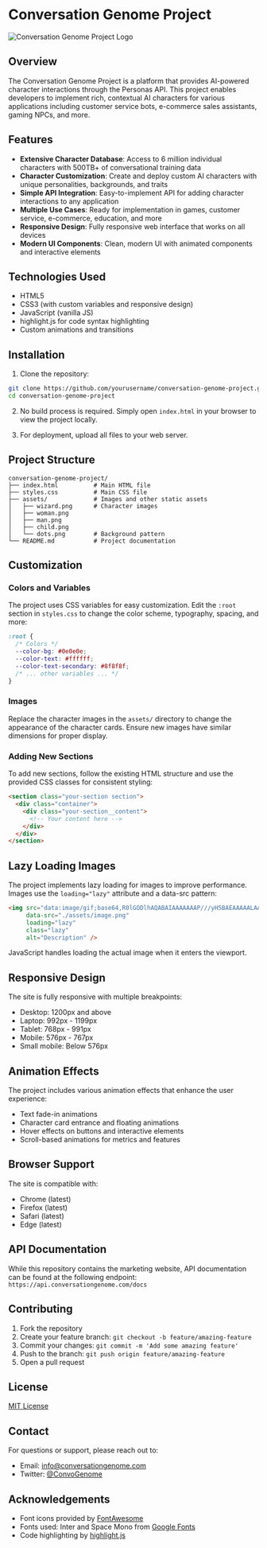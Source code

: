 # Conversation Genome Project

![Conversation Genome Project Logo](./assets/logo.png)

## Overview

The Conversation Genome Project is a platform that provides AI-powered character interactions through the Personas API. This project enables developers to implement rich, contextual AI characters for various applications including customer service bots, e-commerce sales assistants, gaming NPCs, and more.

## Features

- **Extensive Character Database**: Access to 6 million individual characters with 500TB+ of conversational training data
- **Character Customization**: Create and deploy custom AI characters with unique personalities, backgrounds, and traits
- **Simple API Integration**: Easy-to-implement API for adding character interactions to any application
- **Multiple Use Cases**: Ready for implementation in games, customer service, e-commerce, education, and more
- **Responsive Design**: Fully responsive web interface that works on all devices
- **Modern UI Components**: Clean, modern UI with animated components and interactive elements

## Technologies Used

- HTML5
- CSS3 (with custom variables and responsive design)
- JavaScript (vanilla JS)
- highlight.js for code syntax highlighting
- Custom animations and transitions

## Installation

1. Clone the repository:
```bash
git clone https://github.com/yourusername/conversation-genome-project.git
cd conversation-genome-project
```

2. No build process is required. Simply open `index.html` in your browser to view the project locally.

3. For deployment, upload all files to your web server.

## Project Structure

```
conversation-genome-project/
├── index.html          # Main HTML file
├── styles.css          # Main CSS file
├── assets/             # Images and other static assets
│   ├── wizard.png      # Character images
│   ├── woman.png
│   ├── man.png
│   ├── child.png
│   └── dots.png        # Background pattern
└── README.md           # Project documentation
```

## Customization

### Colors and Variables

The project uses CSS variables for easy customization. Edit the `:root` section in `styles.css` to change the color scheme, typography, spacing, and more:

```css
:root {
  /* Colors */
  --color-bg: #0e0e0e;
  --color-text: #ffffff;
  --color-text-secondary: #8f8f8f;
  /* ... other variables ... */
}
```

### Images

Replace the character images in the `assets/` directory to change the appearance of the character cards. Ensure new images have similar dimensions for proper display.

### Adding New Sections

To add new sections, follow the existing HTML structure and use the provided CSS classes for consistent styling:

```html
<section class="your-section section">
  <div class="container">
    <div class="your-section__content">
      <!-- Your content here -->
    </div>
  </div>
</section>
```

## Lazy Loading Images

The project implements lazy loading for images to improve performance. Images use the `loading="lazy"` attribute and a data-src pattern:

```html
<img src="data:image/gif;base64,R0lGODlhAQABAIAAAAAAAP///yH5BAEAAAAALAAAAAABAAEAAAIBRAA7" 
     data-src="./assets/image.png" 
     loading="lazy" 
     class="lazy" 
     alt="Description" />
```

JavaScript handles loading the actual image when it enters the viewport.

## Responsive Design

The site is fully responsive with multiple breakpoints:
- Desktop: 1200px and above
- Laptop: 992px - 1199px
- Tablet: 768px - 991px
- Mobile: 576px - 767px
- Small mobile: Below 576px

## Animation Effects

The project includes various animation effects that enhance the user experience:
- Text fade-in animations
- Character card entrance and floating animations
- Hover effects on buttons and interactive elements
- Scroll-based animations for metrics and features

## Browser Support

The site is compatible with:
- Chrome (latest)
- Firefox (latest)
- Safari (latest)
- Edge (latest)

## API Documentation

While this repository contains the marketing website, API documentation can be found at the following endpoint:
`https://api.conversationgenome.com/docs`

## Contributing

1. Fork the repository
2. Create your feature branch: `git checkout -b feature/amazing-feature`
3. Commit your changes: `git commit -m 'Add some amazing feature'`
4. Push to the branch: `git push origin feature/amazing-feature`
5. Open a pull request

## License

[MIT License](LICENSE)

## Contact

For questions or support, please reach out to:
- Email: info@conversationgenome.com
- Twitter: [@ConvoGenome](https://twitter.com/ConvoGenome)

## Acknowledgements

- Font icons provided by [FontAwesome](https://fontawesome.com/)
- Fonts used: Inter and Space Mono from [Google Fonts](https://fonts.google.com/)
- Code highlighting by [highlight.js](https://highlightjs.org/)
